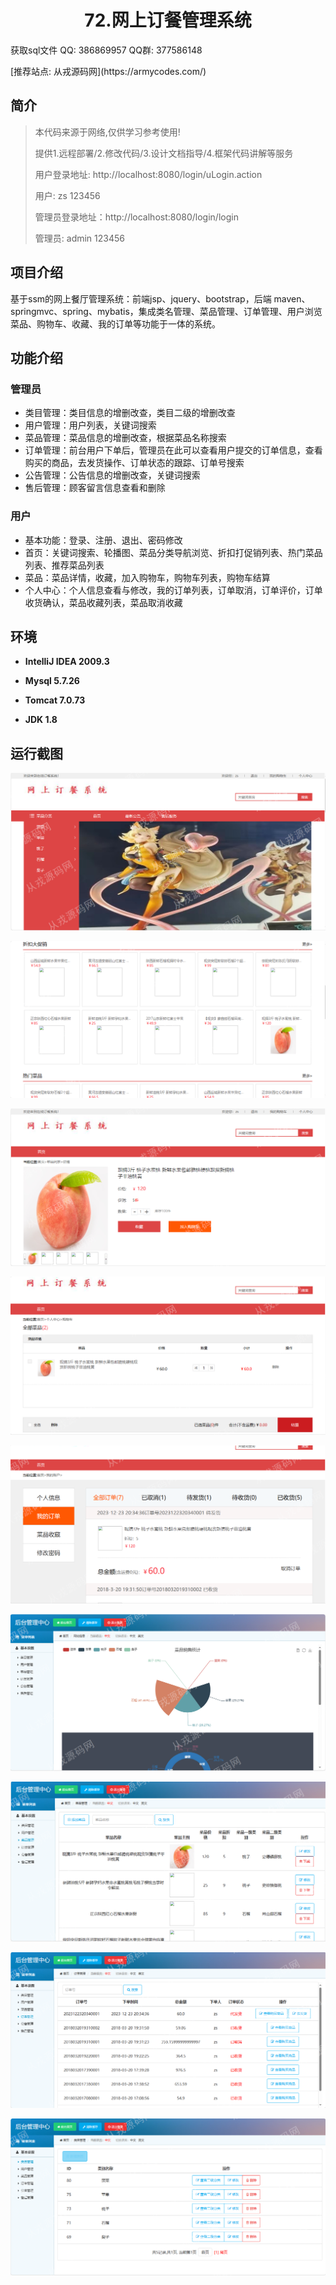 <p><h1 align="center">72.网上订餐管理系统</h1></p>

<p> 获取sql文件 QQ: 386869957 QQ群: 377586148 </p>
<p> [推荐站点: 从戎源码网](https://armycodes.com/) </p>

## 简介

> 本代码来源于网络,仅供学习参考使用!
>
> 提供1.远程部署/2.修改代码/3.设计文档指导/4.框架代码讲解等服务
>
> 用户登录地址: http://localhost:8080/login/uLogin.action
> 
> 用户: zs  123456
> 
> 管理员登录地址：http://localhost:8080/login/login
>
> 管理员: admin  123456

## 项目介绍
基于ssm的网上餐厅管理系统：前端jsp、jquery、bootstrap，后端 maven、springmvc、spring、mybatis，集成类名管理、菜品管理、订单管理、用户浏览菜品、购物车、收藏、我的订单等功能于一体的系统。

## 功能介绍

### 管理员

- 类目管理：类目信息的增删改查，类目二级的增删改查
- 用户管理：用户列表，关键词搜索
- 菜品管理：菜品信息的增删改查，根据菜品名称搜索
- 订单管理：前台用户下单后，管理员在此可以查看用户提交的订单信息，查看购买的商品，去发货操作、订单状态的跟踪、订单号搜索
- 公告管理：公告信息的增删改查，关键词搜索
- 售后管理：顾客留言信息查看和删除

### 用户

- 基本功能：登录、注册、退出、密码修改
- 首页：关键词搜索、轮播图、菜品分类导航浏览、折扣打促销列表、热门菜品列表、推荐菜品列表
- 菜品：菜品详情，收藏，加入购物车，购物车列表，购物车结算
- 个人中心：个人信息查看与修改，我的订单列表，订单取消，订单评价，订单收货确认，菜品收藏列表，菜品取消收藏

## 环境

- <b>IntelliJ IDEA 2009.3</b>

- <b>Mysql 5.7.26</b>

- <b>Tomcat 7.0.73</b>

- <b>JDK 1.8</b>

## 运行截图
![](screenshot/1.png)

![](screenshot/2.png)

![](screenshot/3.png)

![](screenshot/4.png)

![](screenshot/5.png)

![](screenshot/6.png)

![](screenshot/7.png)

![](screenshot/8.png)

![](screenshot/9.png)